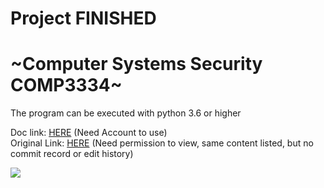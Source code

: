 <h1><b> Project FINISHED </b></h1>
<h1>~Computer Systems Security COMP3334~</h1>

The program can be executed with python 3.6 or higher

Doc link: [HERE][Link1] (Need Account to use)<br>
Original Link: [HERE][Link2] (Need permission to view, same content listed, but no commit record or edit history) <br>

![](https://github.com/FelipeWong/COMP3334_Project/blob/main/img/description.png?raw=true")
<br>

[Link1]: https://connectpolyu-my.sharepoint.com/:w:/g/personal/21032253d_connect_polyu_hk/EXmuUQ_cSK5NqZe5jxAgUuABXXGkQGaU0XZqImTzLUAk4w?e=s3AUWK
[Link2]: https://github.com/FelipeWong/COMP3334_Project
